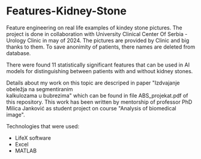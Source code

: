 # Features-Kidney-Stone
Feature engineering on real life examples of kindey stone pictures.
The project is done in collaboration with University Clinical Center Of Serbia - Urology Clinic 
in may of 2024. 
The pictures are provided by Clinic and big thanks to them. 
To save anonimity of patients, there names are deleted from database.

There were found 11 statistically significant features that can be used in AI models for distinguishing between 
patients with and without kidney stones.

Details about my work on this topic are descriped in paper "Izdvajanje obeležja na segmentiranim  
kalkulozama u bubrezima" which can be found in file ABS_projekat.pdf of this repository. This work has been written by mentorship of professor PhD Milica Janković as student project on course "Analysis of biomedical image".

Technologies that were used:
- LifeX software
- Excel
- MATLAB



